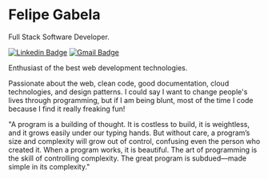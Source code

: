 # Felipe Gabela 

Full Stack Software Developer.

[![Linkedin Badge](https://img.shields.io/badge/-Felipe%20Gabela-115740?style=flat-square&logo=Linkedin&logoColor=white&link=https://www.linkedin.com/in/felipe-gabela-85062b86/)](https://www.linkedin.com/in/felipe-gabela-85062b86/) 
[![Gmail Badge](https://img.shields.io/badge/-gabelafelipe@gmail.com-115740?style=flat-square&logo=Gmail&logoColor=white&link=mailto:gabelafelipe@gmail.com)](mailto:gabelafelipe@gmail.com)

Enthusiast of the best web development technologies.

Passionate about the web, clean code, good documentation, cloud technologies, and design patterns. I could say I want to change people's lives through programming, but if I am being blunt, most of the time I code because I find it really freaking fun!

"A program is a building of thought. It is costless to build, it is weightless, and it grows easily under our typing hands. But without care, a program’s size and complexity will grow out of control, confusing even the person who created it.  When a program works, it is beautiful. The art of programming is the skill of controlling complexity. The great program is subdued—made simple in its complexity."
